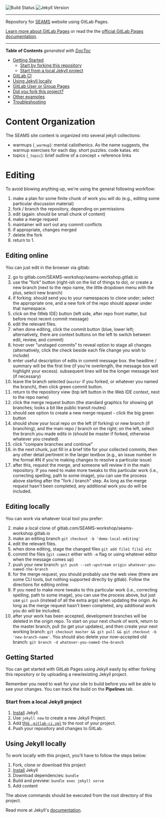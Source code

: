 ![Build Status](https://gitlab.com/SEAMS-Workshop/seams-workshop.gitlab.io/badges/master/build.svg)
![Jekyll Version](https://img.shields.io/gem/v/jekyll.svg)

---

Repository for [SEAMS](https://seams-workshop.gitlab.io/) website using GitLab Pages.

[Learn more about GitLab Pages](https://pages.gitlab.io) or read the the [official GitLab Pages documentation](https://docs.gitlab.com/ce/user/project/pages/).

---

<!-- START doctoc generated TOC please keep comment here to allow auto update -->
<!-- DON'T EDIT THIS SECTION, INSTEAD RE-RUN doctoc TO UPDATE -->
**Table of Contents**  *generated with [DocToc](https://github.com/thlorenz/doctoc)*

- [Getting Started](#getting-started)
  - [Start by forking this repository](#start-by-forking-this-repository)
  - [Start from a local Jekyll project](#start-from-a-local-jekyll-project)
- [GitLab CI](#gitlab-ci)
- [Using Jekyll locally](#using-jekyll-locally)
- [GitLab User or Group Pages](#gitlab-user-or-group-pages)
- [Did you fork this project?](#did-you-fork-this-project)
- [Other examples](#other-examples)
- [Troubleshooting](#troubleshooting)

<!-- END doctoc generated TOC please keep comment here to allow auto update -->

# Content Organization

The SEAMS site content is organized into several jekyll collections:

 - warmups (`_warmup`): mental calisthenics.  As the name suggests, the warmup exercises for each day.  short puzzles.  code katas.  etc
 - topics (`_topic`): brief outline of a concept + reference links


# Editing

To avoid blowing anything up, we're using the general following workflow:

 1. make a plan for some finite chunk of work you will do (e.g., editing some particular discussion material)
 1. fork / branch the repository, depending on permissions
 1. edit (again: should be small chunk of content)
 1. make a merge request
 1. maintainer will sort out any commit conflicts
 1. if appropriate, changes merged
 1. delete the fork
 1. return to 1.

## Editing online

You can just edit in the browser via gitlab:

 2. go to gitlab.com/SEAMS-workshop/seams-workshop.gitlab.io
 3. use the "fork" button (right-ish on the list of things to do), or create a new branch (next to the repo name, the little dropdown menu with the plus, select new branch)
 4. if forking: should send you to your namespaces to clone under; select the appropriate one, and a new fork of the repo should appear under that namespace.
 6. click on the (Web IDE) button (left side, after repo front matter, but before most recent commit message)
 8. edit the relevant files.
 9. when done editing, click the commit button (blue, lower left; alternatively, there are context buttons on the left to switch between edit, review, and commit)
 10. hover over "unstaged commits" to reveal option to stage all changes (alternatively, click the check beside each file change you wish to include)
 11. enter useful description of edits in commit message box.  the headline / summary will be the first line (if you're overlength, the message box will highlight your excess).  subsequent lines will be the longer message text (if necessary)
 12. leave the branch selected (`master` if you forked, or whatever you named the branch), then click green commit button.
 13. return to the repository view (top left button in the Web IDE context, next to the repo name)
 13. click the merge request button (the standard graphics for showing git branches; looks a bit like public transit routes)
 14. should see option to create a new merge request - click the big green button
 14. should show your local repo on the left (if forking) or new branch (if branching), and the main repo / branch on the right; on the left, select the branch you made edits in (should be master if forked, otherwise whatever you created)
 17. click "compare branches and continue"
 18. in the next chunk, just fill in a brief title for your collected commits, then any other detail pertinent in the larger textbox (e.g., an issue number in the format #N if you're making changes to resolve a particular issue)
 19. after this, request the merge, and someone will review it in the main repository.  If you need to make more tweaks to this particular work (i.e., correcting spelling, path to some image), you can use the process above starting after the "fork / branch" step.  As long as the merge request hasn't been completed, any additional work you do will be included.

## Editing locally

You can work via whatever local tool you prefer:

  2. make a local clone of gitlab.com/SEAMS-workshop/seams-workshop.gitlab.io
  3. make an editing branch `git checkout -b 'demo-local-editing'`
  8. edit the relevant files.
  9. when done editing, stage the changed files `git add file1 file2 etc`
  10. commit the files (`git commit` either with `-m` flag or using whatever editor when the message comes up)
  11. push your new branch: `git push --set-upstream origin whatever-you-named-the-branch`
  13. for the merge request, you should probably use the web view (there are some CLI tools, but nothing supported directly by gitlab).  Follow the directions for editing online.
  13. If you need to make more tweaks to this particular work (i.e., correcting spelling, path to some image), you can use the process above, but just use `git push` (instead of all the extra args) when updating the origin.  As long as the merge request hasn't been completed, any additional work you do will be included.
  14. after your work has been accepted, development branches will be deleted in the origin repo.  To start on your next chunk of work, return to the master branch, pull (to get your updates), and then create your next working branch: `git checkout master && git pull && git checkout -b 'new-branch-name'`.  You should also delete your now-accepted old branch: `git branch -d whatever-you-named-the-branch`

## Getting Started

You can get started with GitLab Pages using Jekyll easily by either forking this repository or by uploading a new/existing Jekyll project.

Remember you need to wait for your site to build before you will be able to see your changes.  You can track the build on the **Pipelines** tab.

### Start from a local Jekyll project

1. [Install][] Jekyll.
1. Use `jekyll new` to create a new Jekyll Project.
1. Add [this `.gitlab-ci.yml`](.gitlab-ci.yml) to the root of your project.
1. Push your repository and changes to GitLab.

## Using Jekyll locally

To work locally with this project, you'll have to follow the steps below:

1. Fork, clone or download this project
1. [Install][] Jekyll
1. Download dependencies: `bundle`
1. Build and preview: `bundle exec jekyll serve`
1. Add content

The above commands should be executed from the root directory of this project.

Read more at Jekyll's [documentation][].

[ci]: https://about.gitlab.com/gitlab-ci/
[Jekyll]: http://jekyllrb.com/
[install]: https://jekyllrb.com/docs/installation/
[documentation]: https://jekyllrb.com/docs/home/
[userpages]: https://docs.gitlab.com/ce/user/project/pages/introduction.html#user-or-group-pages
[projpages]: https://docs.gitlab.com/ce/user/project/pages/introduction.html#project-pages
